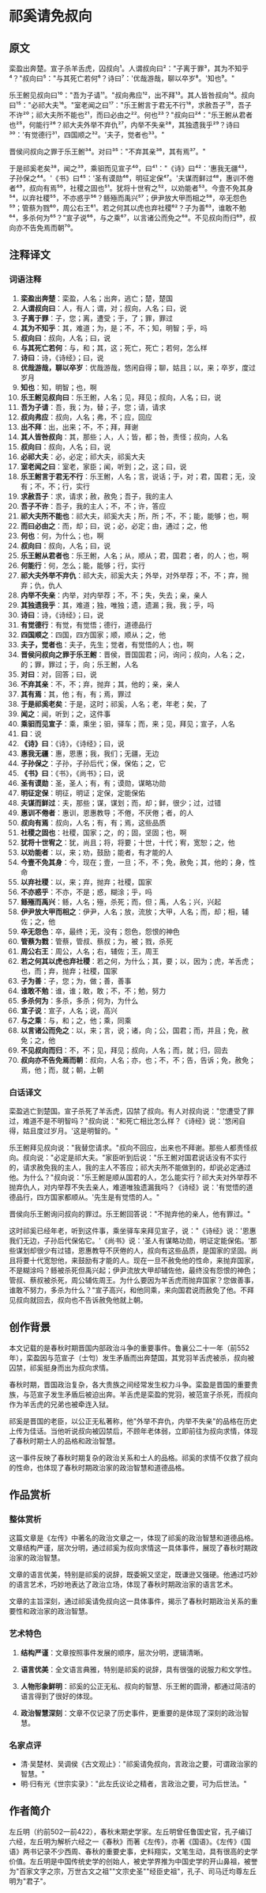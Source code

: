 # 祁奚请免叔向

## 原文

栾盈出奔楚。宣子杀羊舌虎，囚叔向¹。人谓叔向曰²："子离于罪³，其为不知乎⁴？"叔向曰⁵："与其死亡若何⁶？诗曰⁷：'优哉游哉，聊以卒岁⁸。'知也⁹。"

乐王鲋见叔向曰¹⁰："吾为子请¹¹。"叔向弗应¹²，出不拜¹³。其人皆咎叔向¹⁴。叔向曰¹⁵："必祁大夫¹⁶。"室老闻之曰¹⁷："乐王鲋言于君无不行¹⁸，求赦吾子¹⁹，吾子不许²⁰；祁大夫所不能也²¹，而曰必由之²²。何也²³？"叔向曰²⁴："乐王鲋从君者也²⁵，何能行²⁶？祁大夫外举不弃仇²⁷，内举不失亲²⁸，其独遗我乎²⁹？诗曰³⁰：'有觉德行³¹，四国顺之³²。'夫子，觉者也³³。"

晋侯问叔向之罪于乐王鲋³⁴。对曰³⁵："不弃其亲³⁶，其有焉³⁷。"

于是祁奚老矣³⁸，闻之³⁹，乘驲而见宣子⁴⁰，曰⁴¹："《诗》曰⁴²：'惠我无疆⁴³，子孙保之⁴⁴。'《书》曰⁴⁵：'圣有谟勋⁴⁶，明征定保⁴⁷。'夫谋而鲜过⁴⁸，惠训不倦者⁴⁹，叔向有焉⁵⁰，社稷之固也⁵¹。犹将十世宥之⁵²，以劝能者⁵³。今壹不免其身⁵⁴，以弃社稷⁵⁵，不亦惑乎⁵⁶？鲧殛而禹兴⁵⁷；伊尹放大甲而相之⁵⁸，卒无怨色⁵⁹；管蔡为戮⁶⁰，周公右王⁶¹。若之何其以虎也弃社稷⁶²？子为善⁶³，谁敢不勉⁶⁴，多杀何为⁶⁵？"宣子说⁶⁶，与之乘⁶⁷，以言诸公而免之⁶⁸。不见叔向而归⁶⁹，叔向亦不告免焉而朝⁷⁰。

## 注释译文

### 词语注释

1. **栾盈出奔楚**：栾盈，人名；出奔，逃亡；楚，楚国
2. **人谓叔向曰**：人，有人；谓，对；叔向，人名；曰，说
3. **子离于罪**：子，您；离，遭受；于，了；罪，罪过
4. **其为不知乎**：其，难道；为，是；不，不；知，明智；乎，吗
5. **叔向曰**：叔向，人名；曰，说
6. **与其死亡若何**：与，和；其，这；死亡，死亡；若何，怎么样
7. **诗曰**：诗，《诗经》；曰，说
8. **优哉游哉，聊以卒岁**：优哉游哉，悠闲自得；聊，姑且；以，来；卒岁，度过岁月
9. **知也**：知，明智；也，啊
10. **乐王鲋见叔向曰**：乐王鲋，人名；见，拜见；叔向，人名；曰，说
11. **吾为子请**：吾，我；为，替；子，您；请，请求
12. **叔向弗应**：叔向，人名；弗，不；应，回应
13. **出不拜**：出，出来；不，不；拜，拜谢
14. **其人皆咎叔向**：其，那些；人，人；皆，都；咎，责怪；叔向，人名
15. **叔向曰**：叔向，人名；曰，说
16. **必祁大夫**：必，必定；祁大夫，祁奚大夫
17. **室老闻之曰**：室老，家臣；闻，听到；之，这；曰，说
18. **乐王鲋言于君无不行**：乐王鲋，人名；言，说话；于，对；君，国君；无，没有；不，不；行，实行
19. **求赦吾子**：求，请求；赦，赦免；吾子，我的主人
20. **吾子不许**：吾子，我的主人；不，不；许，答应
21. **祁大夫所不能也**：祁大夫，祁奚大夫；所，所；不，不；能，能够；也，啊
22. **而曰必由之**：而，却；曰，说；必，必定；由，通过；之，他
23. **何也**：何，为什么；也，啊
24. **叔向曰**：叔向，人名；曰，说
25. **乐王鲋从君者也**：乐王鲋，人名；从，顺从；君，国君；者，的人；也，啊
26. **何能行**：何，怎么；能，能够；行，实行
27. **祁大夫外举不弃仇**：祁大夫，祁奚大夫；外举，对外举荐；不，不；弃，抛弃；仇，仇人
28. **内举不失亲**：内举，对内举荐；不，不；失，失去；亲，亲人
29. **其独遗我乎**：其，难道；独，唯独；遗，遗漏；我，我；乎，吗
30. **诗曰**：诗，《诗经》；曰，说
31. **有觉德行**：有觉，有觉悟；德行，道德品行
32. **四国顺之**：四国，四方国家；顺，顺从；之，他
33. **夫子，觉者也**：夫子，先生；觉者，有觉悟的人；也，啊
34. **晋侯问叔向之罪于乐王鲋**：晋侯，晋国国君；问，询问；叔向，人名；之，的；罪，罪过；于，向；乐王鲋，人名
35. **对曰**：对，回答；曰，说
36. **不弃其亲**：不，不；弃，抛弃；其，他的；亲，亲人
37. **其有焉**：其，他；有，有；焉，罪过
38. **于是祁奚老矣**：于是，这时；祁奚，人名；老，年老；矣，了
39. **闻之**：闻，听到；之，这件事
40. **乘驲而见宣子**：乘，乘坐；驲，驿车；而，来；见，拜见；宣子，人名
41. **曰**：说
42. **《诗》曰**：《诗》，《诗经》；曰，说
43. **惠我无疆**：惠，恩惠；我，我们；无疆，无边
44. **子孙保之**：子孙，子孙后代；保，保佑；之，它
45. **《书》曰**：《书》，《尚书》；曰，说
46. **圣有谟勋**：圣，圣人；有，有；谟勋，谋略功勋
47. **明征定保**：明征，明证；定保，定能保佑
48. **夫谋而鲜过**：夫，那些；谋，谋划；而，却；鲜，很少；过，过错
49. **惠训不倦者**：惠训，恩惠教导；不倦，不厌倦；者，的人
50. **叔向有焉**：叔向，人名；有，有；焉，这些品质
51. **社稷之固也**：社稷，国家；之，的；固，坚固；也，啊
52. **犹将十世宥之**：犹，尚且；将，将要；十世，十代；宥，宽恕；之，他
53. **以劝能者**：以，来；劝，鼓励；能者，有才能的人
54. **今壹不免其身**：今，现在；壹，一旦；不，不；免，赦免；其，他的；身，性命
55. **以弃社稷**：以，来；弃，抛弃；社稷，国家
56. **不亦惑乎**：不亦，不是；惑，糊涂；乎，吗
57. **鲧殛而禹兴**：鲧，人名；殛，杀死；而，但；禹，人名；兴，兴起
58. **伊尹放大甲而相之**：伊尹，人名；放，流放；大甲，人名；而，却；相，辅佐；之，他
59. **卒无怨色**：卒，最终；无，没有；怨色，怨恨的神色
60. **管蔡为戮**：管蔡，管叔、蔡叔；为，被；戮，杀死
61. **周公右王**：周公，人名；右，辅佐；王，周王
62. **若之何其以虎也弃社稷**：若之何，为什么；其，要；以，因为；虎，羊舌虎；也，而；弃，抛弃；社稷，国家
63. **子为善**：子，您；为，做；善，善事
64. **谁敢不勉**：谁，谁；敢，敢；不，不；勉，努力
65. **多杀何为**：多杀，多杀；何为，为什么
66. **宣子说**：宣子，人名；说，高兴
67. **与之乘**：与，和；之，他；乘，同乘
68. **以言诸公而免之**：以，来；言，说；诸，向；公，国君；而，并且；免，赦免；之，他
69. **不见叔向而归**：不，不；见，拜见；叔向，人名；而，就；归，回去
70. **叔向亦不告免焉而朝**：叔向，人名；亦，也；不，不；告，告诉；免，赦免；焉，他；而，就；朝，上朝

### 白话译文

栾盈逃亡到楚国。宣子杀死了羊舌虎，囚禁了叔向。有人对叔向说："您遭受了罪过，难道不是不明智吗？"叔向说："和死亡相比怎么样？《诗经》说：'悠闲自得，姑且度过岁月。'这是明智的。"

乐王鲋拜见叔向说："我替您请求。"叔向不回应，出来也不拜谢。那些人都责怪叔向。叔向说："必定是祁大夫。"家臣听到后说："乐王鲋对国君说话没有不实行的，请求赦免我的主人，我的主人不答应；祁大夫所不能做到的，却说必定通过他。为什么？"叔向说："乐王鲋是顺从国君的人，怎么能实行？祁大夫对外举荐不抛弃仇人，对内举荐不失去亲人，难道唯独遗漏我吗？《诗经》说：'有觉悟的道德品行，四方国家都顺从。'先生是有觉悟的人。"

晋侯向乐王鲋询问叔向的罪过。乐王鲋回答说："不抛弃他的亲人，他有罪过。"

这时祁奚已经年老，听到这件事，乘坐驿车来拜见宣子，说："《诗经》说：'恩惠我们无边，子孙后代保佑它。'《尚书》说：'圣人有谋略功勋，明证定能保佑。'那些谋划却很少有过错，恩惠教导不厌倦的人，叔向有这些品质，是国家的坚固。尚且将要十代宽恕他，来鼓励有才能的人。现在一旦不赦免他的性命，来抛弃国家，不是糊涂吗？鲧被杀死但禹兴起；伊尹流放大甲却辅佐他，最终没有怨恨的神色；管叔、蔡叔被杀死，周公辅佐周王。为什么要因为羊舌虎而抛弃国家？您做善事，谁敢不努力，多杀为什么？"宣子高兴，和他同乘，来向国君说而赦免了他。不拜见叔向就回去，叔向也不告诉赦免他就上朝。

## 创作背景

本文记载的是春秋时期晋国内部政治斗争的重要事件。鲁襄公二十一年（前552年），栾盈因与范宣子（士匄）发生矛盾而出奔楚国，其党羽羊舌虎被杀，叔向被囚禁，祁奚挺身而出为叔向求情。

春秋时期，晋国政治复杂，各大贵族之间经常发生权力斗争。栾盈是晋国的重要贵族，与范宣子发生矛盾后被迫出奔。羊舌虎是栾盈的党羽，被范宣子杀死，而叔向作为羊舌虎的兄弟也被牵连入狱。

祁奚是晋国的老臣，以公正无私著称，他"外举不弃仇，内举不失亲"的品格在历史上传为佳话。当他听说叔向被囚禁后，不顾年老体弱，立即前往为叔向求情，体现了春秋时期士人的品格和政治智慧。

这一事件反映了春秋时期复杂的政治关系和士人的品格。祁奚的求情不仅救了叔向的性命，也体现了春秋时期政治家的政治智慧和道德品格。

## 作品赏析

### 整体赏析

这篇文章是《左传》中著名的政治文章之一，体现了祁奚的政治智慧和道德品格。文章结构严谨，层次分明，通过祁奚为叔向求情这一具体事件，展现了春秋时期政治家的政治智慧。

文章的语言优美，特别是祁奚的说辞，既委婉又坚定，既谦逊又强硬。他通过巧妙的语言艺术，巧妙地表达了政治立场，体现了春秋时期政治家的语言艺术。

文章的主旨深刻，通过祁奚请免叔向这一具体事件，揭示了春秋时期政治关系的重要性和政治家的政治智慧。

### 艺术特色

1. **结构严谨**：文章按照事件发展的顺序，层次分明，逻辑清晰。

2. **语言优美**：全文语言典雅，特别是祁奚的说辞，具有很强的说服力和文学性。

3. **人物形象鲜明**：祁奚的公正无私、叔向的智慧、乐王鲋的圆滑，都通过简洁的语言得到了很好的体现。

4. **政治智慧深刻**：文章不仅记录了历史事件，更重要的是体现了深刻的政治智慧。

### 名家点评

* 清·吴楚材、吴调侯《古文观止》："祁奚请免叔向，言政治之要，可谓政治家的智慧。"
* 明·归有光《世宗实录》："此左氏议论之精者，言政治之要，可为后世法。"

## 作者简介

左丘明（约前502一前422），春秋末期史学家。左丘明曾任鲁国史官，孔子编订六经，左丘明为解析六经之一《春秋》而著《左传》，亦著《国语》。《左传》《国语》两书记录不少西周、春秋的重要史事，史料翔实，文笔生动，具有很高的史学价值。左丘明是中国传统史学的创始人，被史学界推为中国史学的开山鼻祖，被誉为"百家文字之宗，万世古文之祖""文宗史圣""经臣史祖"，孔子、司马迁均尊左丘明为"君子"。